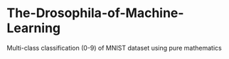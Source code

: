 # The-Drosophila-of-Machine-Learning
Multi-class classification (0-9) of MNIST dataset using pure mathematics

